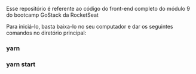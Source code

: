 Esse repositório é referente ao código do front-end completo do módulo 9 do bootcamp GoStack da RocketSeat

Para iniciá-lo, basta baixa-lo no seu computador e dar os seguintes comandos no diretório principal:

### yarn

### yarn start
